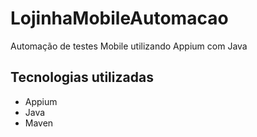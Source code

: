 # LojinhaMobileAutomacao
Automação de testes Mobile utilizando Appium com Java

## Tecnologias utilizadas
- Appium
- Java
- Maven
